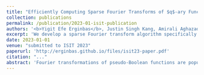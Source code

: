 ```yaml
---
title: "Efficiently Computing Sparse Fourier Transforms of $q$-ary Functions"
collection: publications
permalink: /publication/2023-01-isit-publication
authors: '<b>Yigit Efe Erginbas</b>, Justin Singh Kang, Amirali Aghazadeh and Kannan Ramchandran'
excerpt: 'We develop a sparse Fourier transform algorithm specifically for $q$-ary functions of length $n$ sequences, dubbed $q$-SFT, which provably computes an $S$-sparse transform with vanishing error as $q^n \rightarrow \infty$ in $O(Sn)$ function evaluations and $O(S n^2 \log q)$ computations, where $S = q^{n\delta}$ for some $\delta < 1$. Under certain assumptions, we show that for fixed $q$, a robust version of $q$-SFT has a sample complexity of $O(Sn^2)$ and a computational complexity of $O(Sn^3)$ with the same asymptotic guarantees. We present numerical simulations on synthetic and real-world RNA data, demonstrating the scalability of $q$-SFT to massively high dimensional $q$-ary functions.'
date: 2023-01-01
venue: "submitted to ISIT 2023"
paperurl: 'http://erginbas.github.io/files/isit23-paper.pdf'
citation: "..."
abstract: 'Fourier transformations of pseudo-Boolean functions are popular tools for analyzing functions of binary sequences. Real-world functions often have structures that manifest in a sparse Fourier transform, and previous works have shown that under the assumption of sparsity the transform can be computed efficiently. But what if we want to compute the Fourier transform of functions defined over a $q$-ary alphabet? These types of functions arise naturally in many areas including biology. A typical workaround is to encode the $q$-ary sequence in binary, however, this approach is computationally inefficient and fundamentally incompatible with the existing sparse Fourier transform techniques. Herein, we develop a sparse Fourier transform algorithm specifically for $q$-ary functions of length $n$ sequences, dubbed $q$-SFT, which provably computes an $S$-sparse transform with vanishing error as $q^n \rightarrow \infty$ in $O(Sn)$ function evaluations and $O(S n^2 \log q)$ computations, where $S = q^{n\delta}$ for some $\delta < 1$. Under certain assumptions, we show that for fixed $q$, a robust version of $q$-SFT has a sample complexity of $O(Sn^2)$ and a computational complexity of $O(Sn^3)$ with the same asymptotic guarantees. We present numerical simulations on synthetic and real-world RNA data, demonstrating the scalability of $q$-SFT to massively high dimensional $q$-ary functions.'
---
```


